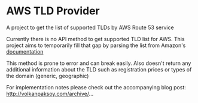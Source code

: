 # AWS TLD Provider
A project to get the list of supported TLDs by AWS Route 53 service

Currently there is no API method to get supported TLD list for AWS. This project aims to temporarily fill that gap by parsing the list from Amazon's [documentation](http://docs.aws.amazon.com/Route53/latest/DeveloperGuide/registrar-tld-list.html)

This method is prone to error and can break easily. Also doesn't return any additional information about the TLD such as registration prices or types of the domain (generic, geographic)  

For implementation notes please check out the accompanying blog post: http://volkanpaksoy.com/archive/... 


